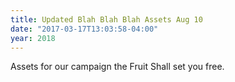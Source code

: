 ```yaml
---
title: Updated Blah Blah Blah Assets Aug 10
date: "2017-03-17T13:03:58-04:00"
year: 2018
---
```

Assets for our campaign the Fruit Shall set you free.
